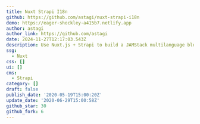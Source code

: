 ```yaml
---
title: Nuxt Strapi I18n
github: https://github.com/astagi/nuxt-strapi-i18n
demo: https://eager-shockley-a415b7.netlify.app
author: astagi
author_link: https://github.com/astagi
date: 2024-11-27T12:17:03.543Z
description: Use Nuxt.js + Strapi to build a JAMStack multilanguage blog
ssg:
  - Nuxt
css: []
ui: []
cms:
  - Strapi
category: []
draft: false
publish_date: '2020-05-19T15:00:20Z'
update_date: '2020-06-29T15:00:58Z'
github_star: 30
github_fork: 6
---
```

